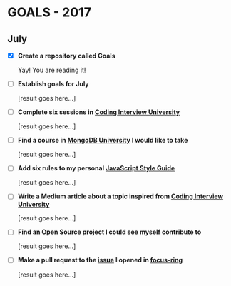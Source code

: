 # GOALS - 2017

## July

- [x] **Create a repository called Goals**

  Yay! You are reading it!

- [ ] **Establish goals for July**

  [result goes here...]

- [ ] **Complete six sessions in [Coding Interview University](https://github.com/jwasham/coding-interview-university)**

  [result goes here...]

- [ ] **Find a course in [MongoDB University]( https://university.mongodb.com/) I would like to take**

  [result goes here...]

- [ ] **Add six rules to my personal [JavaScript Style Guide](https://github.com/emilbillberg/javascript-style-guide)**

  [result goes here...]

- [ ] **Write a Medium article about a topic inspired from [Coding Interview University](https://github.com/jwasham/coding-interview-university)**

  [result goes here...]

- [ ] **Find an Open Source project I could see myself contribute to**

  [result goes here...]

- [ ] **Make a pull request to the [issue](https://github.com/WICG/focus-ring/issues/28) I opened in [focus-ring](https://github.com/WICG/focus-ring)**

  [result goes here...]
